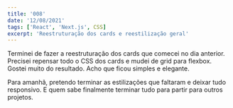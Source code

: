 ```yaml
---
title: '008'
date: '12/08/2021'
tags: ['React', 'Next.js', CSS]
excerpt: 'Reestruturação dos cards e reestilização geral'
---
```

Terminei de fazer a reestruturação dos cards que comecei no dia anterior. Precisei repensar todo o CSS dos cards e mudei de grid para flexbox. Gostei muito do resultado. Acho que ficou simples e elegante.

Para amanhã, pretendo terminar as estilizações que faltaram e deixar tudo responsivo. E quem sabe finalmente terminar tudo para partir para outros projetos.
